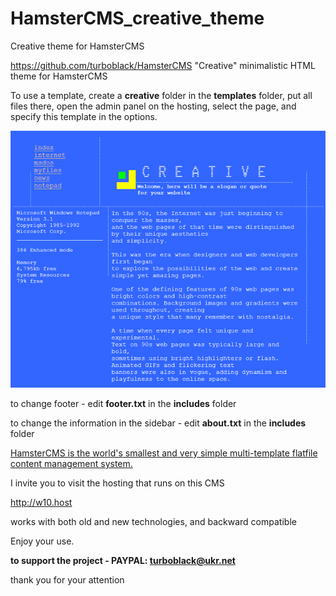 # HamsterCMS_creative_theme
Creative theme for HamsterCMS

https://github.com/turboblack/HamsterCMS "Creative" minimalistic HTML theme for HamsterCMS

To use a template, create a **creative** folder in the **templates** folder, put all files there, open the admin panel on the hosting, select the page, and specify this template in the options.

![this is what theme looks like](https://github.com/turboblack/HamsterCMS_creative_theme/blob/main/screen_creative.png)


to change footer - edit **footer.txt** in the **includes** folder

to change the information in the sidebar - edit **about.txt** in the **includes** folder

[HamsterCMS is the world's smallest and very simple multi-template flatfile content management system.](http://old.net.eu.org/)


I invite you to visit the hosting that runs on this CMS

http://w10.host

works with both old and new technologies, and backward compatible

Enjoy your use.

**to support the project - PAYPAL: turboblack@ukr.net**

thank you for your attention

